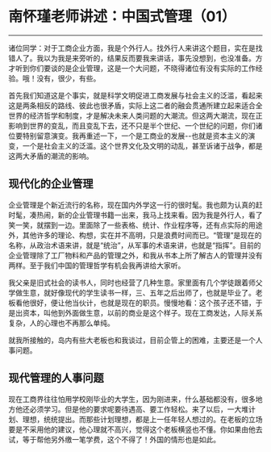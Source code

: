 # 南怀瑾老师讲述：中国式管理（01）

------

诸位同学：对于工商企业方面，我是个外行人。找外行人来讲这个题目，实在是找错人了。我以为我是来旁听的，结果反而要我来讲话，事先没想到，也没准备。方才听到你们要谈的是企业管理，这是一个大问题，不晓得诸位有没有实际的工作经验。哦！没有，很少，有些。

首先我们知道这是个事实，就是科学文明促进工商发展与社会主义的泛滥，看起来这是两条相反的路线、彼此也很矛盾，实际上这二者的融会贯通所建立起来适合全世界的经济哲学和制度，才是解决未来人类问题的大潮流。但这两大潮流，现在正影响到世界的变乱，而且变乱下去，还不只是半个世纪、一个世纪的问题，你们诸位要特别留意演变。我再重述一下，一个是工商业的发展--也就是资本主义的演变，一个是社会主义的泛滥。这个世界文化及文明的动乱，甚至诉诸于战争，都是这两大矛盾的潮流的影响。

## 现代化的企业管理

企业管理是个新近流行的名称，现在国内外学这一行的很时髦。我也颇为认真的赶时髦，凑热闹，新的企业管理书籍一出来，我马上找来看。因为我是外行人，看了笑一笑，就摆到一边。里面除了一些表格、统计、作业程序等，还有点实际的用途外，其他许多的理论、构想，实在并不高明，只是浪费时间而已。“管理”是现在的名称，从政治术语来讲，就是“统治”，从军事的术语来讲，也就是“指挥”。目前的企业管理除了工厂物料和产品的管理之外，和我从书本上所了解古人的管理并没有两样。至于我们中国的管理哲学有机会我再讲给大家听。

我父亲是旧式社会的读书人，同时也经营了几种生意。家里面有几个学徒跟着师父学做生意，就好像现代的学生读书一样，三、五年之后出师了，也就是毕业了。老板看他很好，便让他当伙计，也就是现在的职员。慢慢地看：这个孩子还不错，于是出资本，叫他到外面做生意，以前的商业是这个样子。现在工商发达，人际关系复杂，人的心理也不再那么单纯。

就我所接触的，岛内有些大老板也和我谈过，目前企管上的困难，主要还是一个人事问题。

## 现代管理的人事问题

现在工商界往往怕用学校刚毕业的大学生，因为刚进来，什么基础都没有，很多地方他还必须学习。但是他的要求呢要待遇高、要工作轻松。来了以后，一大堆计划、理想，统统提出。而那些计划理想，都是上一任年轻人想过的。在老板的立场要是不采用他的建议，他心理就不高兴，觉得这个老板横竖也不懂。你如果由他去试，等于帮他另外缴一笔学费，这个不得了！外国的情形也是如此。


